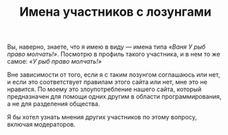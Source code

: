 ﻿---
title: "Имена участников с лозунгами"
se.owner.user_id: 233990
se.owner.display_name: "MarianD"
se.owner.link: "https://ru.meta.stackoverflow.com/users/233990/mariand"
se.link: "https://ru.meta.stackoverflow.com/questions/12128/%d0%98%d0%bc%d0%b5%d0%bd%d0%b0-%d1%83%d1%87%d0%b0%d1%81%d1%82%d0%bd%d0%b8%d0%ba%d0%be%d0%b2-%d1%81-%d0%bb%d0%be%d0%b7%d1%83%d0%bd%d0%b3%d0%b0%d0%bc%d0%b8"
se.question_id: 12128
se.post_type: question
---
<p>Вы, наверно, знаете, что я имею в виду — имена типа <em>«Ваня У рыб право молчать!»</em>. Посмотрю в профиль такого участника, и в нем то же самое: <em>«У рыб право молчать!»</em></p>
<p>Вне зависимости от того, если я с таким лозунгом соглашаюсь или нет, и если это соответствует правилам этого сайта или нет, мне это не нравится. По моему это злоупотребление нашего сайта, который предназначен для помощи одних другим в области программирования, а не для разделения общества.</p>
<p>Я бы хотел узнать мнения других участников по этому вопросу, включая модераторов.</p>
